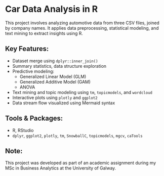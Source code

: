 # Car Data Analysis in R

This project involves analyzing automotive data from three CSV files, joined by company names. It applies data preprocessing, statistical modeling, and text mining to extract insights using R.

## Key Features:
- Dataset merge using `dplyr::inner_join()`
- Summary statistics, data structure exploration
- Predictive modeling:
  - Generalized Linear Model (GLM)
  - Generalized Additive Model (GAM)
  - ANOVA
- Text mining and topic modeling using `tm`, `topicmodels`, and `wordcloud`
- Interactive plots using `plotly` and `ggplot2`
- Data stream flow visualized using Mermaid syntax

## Tools & Packages:
- R, RStudio
- `dplyr`, `ggplot2`, `plotly`, `tm`, `SnowballC`, `topicmodels`, `mgcv`, `caTools`

## Note:
This project was developed as part of an academic assignment during my MSc in Business Analytics at the University of Galway.
